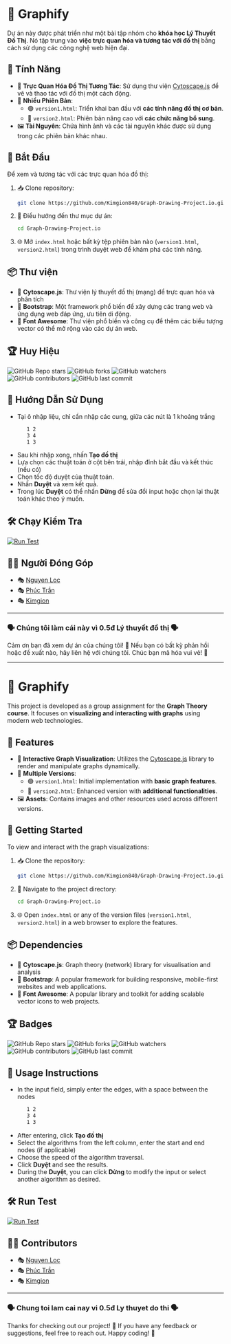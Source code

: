 # 🚀 Graphify

Dự án này được phát triển như một bài tập nhóm cho **khóa học Lý Thuyết Đồ Thị**. Nó tập trung vào **việc trực quan hóa và tương tác với đồ thị** bằng cách sử dụng các công nghệ web hiện đại.

## 🌟 Tính Năng

- 🎨 **Trực Quan Hóa Đồ Thị Tương Tác**: Sử dụng thư viện [Cytoscape.js](https://js.cytoscape.org/) để vẽ và thao tác với đồ thị một cách động.
- 🔄 **Nhiều Phiên Bản**:
  - 🟢 `version1.html`: Triển khai ban đầu với **các tính năng đồ thị cơ bản**.
  - 🔵 `version2.html`: Phiên bản nâng cao với **các chức năng bổ sung**.
- 🖼️ **Tài Nguyên**: Chứa hình ảnh và các tài nguyên khác được sử dụng trong các phiên bản khác nhau.

## 🚀 Bắt Đầu

Để xem và tương tác với các trực quan hóa đồ thị:

1. 📥 Clone repository:
   ```bash
   git clone https://github.com/Kimgion840/Graph-Drawing-Project.io.git
   ```
2. 📂 Điều hướng đến thư mục dự án:
   ```bash
   cd Graph-Drawing-Project.io
   ```
3. 🌐 Mở `index.html` hoặc bất kỳ tệp phiên bản nào (`version1.html`, `version2.html`) trong trình duyệt web để khám phá các tính năng.

## 📦 Thư viện

- 🔗 **Cytoscape.js**: Thư viện lý thuyết đồ thị (mạng) để trực quan hóa và phân tích
- 🔗 **Bootstrap**: Một framework phổ biến để xây dựng các trang web và ứng dụng web đáp ứng, ưu tiên di động.
- 🔗 **Font Awesome**: Thư viện phổ biến và công cụ để thêm các biểu tượng vector có thể mở rộng vào các dự án web.

## 🏆 Huy Hiệu

![GitHub Repo stars](https://img.shields.io/github/stars/Kimgion840/Graph-Drawing-Project.io?style=social)
![GitHub forks](https://img.shields.io/github/forks/Kimgion840/Graph-Drawing-Project.io?style=social)
![GitHub watchers](https://img.shields.io/github/watchers/Kimgion840/Graph-Drawing-Project.io?style=social)
![GitHub contributors](https://img.shields.io/github/contributors/Kimgion840/Graph-Drawing-Project.io)
![GitHub last commit](https://img.shields.io/github/last-commit/Kimgion840/Graph-Drawing-Project.io)

## 📖 Hướng Dẫn Sử Dụng

- Tại ô nhập liệu, chỉ cần nhập các cung, giữa các nút là 1 khoảng trắng
   ```bash
      1 2
      3 4
      1 3
   ```
- Sau khi nhập xong, nhấn **Tạo đồ thị**
- Lựa chọn các thuật toán ở cột bên trái, nhập đỉnh bắt đầu và kết thúc (nếu có)
- Chọn tốc độ duyệt của thuật toán.
- Nhấn **Duyệt** và xem kết quả.
- Trong lúc **Duyệt** có thể nhấn **Dừng** để sửa đổi input hoặc chọn lại thuật toán khác theo ý muốn.

## 🛠 Chạy Kiểm Tra

[![Run Test](https://img.shields.io/badge/Run%20Test-Live-blue?style=for-the-badge)](https://kimgion840.github.io/Graph-Drawing-Project.io/)


## 👨‍💻 Người Đóng Góp

- 🎭 [Nguyen Loc](https://github.com/lexipit3268)
- 🎭 [Phúc Trần](https://github.com/phuctran1501)
- 🎭 [Kimgion](https://github.com/Kimgion840)

---

### 🗣️ Chúng tôi làm cái này vì 0.5đ Lý thuyết đồ thị 🗣️

Cảm ơn bạn đã xem dự án của chúng tôi! 🎉 Nếu bạn có bất kỳ phản hồi hoặc đề xuất nào, hãy liên hệ với chúng tôi. Chúc bạn mã hóa vui vẻ! 🚀

---

# 🚀 Graphify

This project is developed as a group assignment for the **Graph Theory course**. It focuses on **visualizing and interacting with graphs** using modern web technologies.

## 🌟 Features

- 🎨 **Interactive Graph Visualization**: Utilizes the [Cytoscape.js](https://js.cytoscape.org/) library to render and manipulate graphs dynamically.
- 🔄 **Multiple Versions**:
  - 🟢 `version1.html`: Initial implementation with **basic graph features**.
  - 🔵 `version2.html`: Enhanced version with **additional functionalities**.
- 🖼️ **Assets**: Contains images and other resources used across different versions.

## 🚀 Getting Started

To view and interact with the graph visualizations:

1. 📥 Clone the repository:
   ```bash
   git clone https://github.com/Kimgion840/Graph-Drawing-Project.io.git
   ```
2. 📂 Navigate to the project directory:
   ```bash
   cd Graph-Drawing-Project.io
   ```
3. 🌐 Open `index.html` or any of the version files (`version1.html`, `version2.html`) in a web browser to explore the features.

## 📦 Dependencies

- 🔗 **Cytoscape.js**: Graph theory (network) library for visualisation and analysis 
- 🔗 **Bootstrap**: A popular framework for building responsive, mobile-first websites and web applications.
- 🔗 **Font Awesome**: A popular library and toolkit for adding scalable vector icons to web projects.

## 🏆 Badges

![GitHub Repo stars](https://img.shields.io/github/stars/Kimgion840/Graph-Drawing-Project.io?style=social)
![GitHub forks](https://img.shields.io/github/forks/Kimgion840/Graph-Drawing-Project.io?style=social)
![GitHub watchers](https://img.shields.io/github/watchers/Kimgion840/Graph-Drawing-Project.io?style=social)
![GitHub contributors](https://img.shields.io/github/contributors/Kimgion840/Graph-Drawing-Project.io)
![GitHub last commit](https://img.shields.io/github/last-commit/Kimgion840/Graph-Drawing-Project.io)

## 📖 Usage Instructions

- In the input field, simply enter the edges, with a space between the nodes
   ```bash
      1 2
      3 4
      1 3
   ```
- After entering, click **Tạo đồ thị**
- Select the algorithms from the left column, enter the start and end nodes (if applicable)
- Choose the speed of the algorithm traversal.
- Click **Duyệt** and see the results.
- During the **Duyệt**, you can click **Dừng** to modify the input or select another algorithm as desired.

## 🛠 Run Test

[![Run Test](https://img.shields.io/badge/Run%20Test-Live-blue?style=for-the-badge)](https://kimgion840.github.io/Graph-Drawing-Project.io/)

## 👨‍💻 Contributors

- 🎭 [Nguyen Loc](https://github.com/lexipit3268)
- 🎭 [Phúc Trần](https://github.com/phuctran1501)
- 🎭 [Kimgion](https://github.com/Kimgion840)

---

### 🗣️ Chung toi lam cai nay vi 0.5đ Ly thuyet do thi 🗣️

Thanks for checking out our project! 🎉 If you have any feedback or suggestions, feel free to reach out. Happy coding! 🚀


